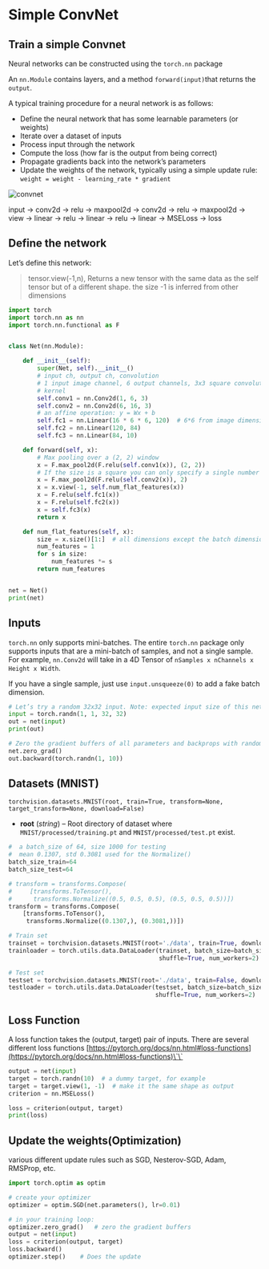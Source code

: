 # Simple ConvNet

## Train a simple Convnet

Neural networks can be constructed using the `torch.nn` package

An `nn.Module` contains layers, and a method `forward(input)`that returns the `output`.

A typical training procedure for a neural network is as follows:

* Define the neural network that has some learnable parameters (or weights)
* Iterate over a dataset of inputs
* Process input through the network
* Compute the loss (how far is the output from being correct)
* Propagate gradients back into the network’s parameters
* Update the weights of the network, typically using a simple update rule: `weight = weight - learning_rate * gradient`

![convnet](https://pytorch.org/tutorials/\_images/mnist.png)

input -> conv2d -> relu -> maxpool2d -> conv2d -> relu -> maxpool2d -> view -> linear -> relu -> linear -> relu -> linear -> MSELoss -> loss

## Define the network

Let’s define this network:

> tensor.view(-1,n), Returns a new tensor with the same data as the self tensor but of a different shape. the size -1 is inferred from other dimensions

```python
import torch
import torch.nn as nn
import torch.nn.functional as F


class Net(nn.Module):

    def __init__(self):
        super(Net, self).__init__()
        # input ch, output ch, convolution
        # 1 input image channel, 6 output channels, 3x3 square convolution
        # kernel
        self.conv1 = nn.Conv2d(1, 6, 3)
        self.conv2 = nn.Conv2d(6, 16, 3)
        # an affine operation: y = Wx + b
        self.fc1 = nn.Linear(16 * 6 * 6, 120)  # 6*6 from image dimension 
        self.fc2 = nn.Linear(120, 84)
        self.fc3 = nn.Linear(84, 10)

    def forward(self, x):
        # Max pooling over a (2, 2) window
        x = F.max_pool2d(F.relu(self.conv1(x)), (2, 2))
        # If the size is a square you can only specify a single number
        x = F.max_pool2d(F.relu(self.conv2(x)), 2)
        x = x.view(-1, self.num_flat_features(x))
        x = F.relu(self.fc1(x))
        x = F.relu(self.fc2(x))
        x = self.fc3(x)
        return x

    def num_flat_features(self, x):
        size = x.size()[1:]  # all dimensions except the batch dimension
        num_features = 1
        for s in size:
            num_features *= s
        return num_features


net = Net()
print(net)
```

## Inputs <a href="#update-the-weights" id="update-the-weights"></a>

`torch.nn` only supports mini-batches. The entire `torch.nn` package only supports inputs that are a mini-batch of samples, and not a single sample. For example, `nn.Conv2d` will take in a 4D Tensor of `nSamples x nChannels x Height x Width`.

If you have a single sample, just use `input.unsqueeze(0)` to add a fake batch dimension.

```python
# Let’s try a random 32x32 input. Note: expected input size of this net (LeNet) is 32x32. 
input = torch.randn(1, 1, 32, 32)
out = net(input)
print(out)

# Zero the gradient buffers of all parameters and backprops with random gradients
net.zero_grad()
out.backward(torch.randn(1, 10))
```

## Datasets (MNIST)

`torchvision.datasets.MNIST(root, train=True, transform=None, target_transform=None, download=False)`

* **root** (_string_) – Root directory of dataset where `MNIST/processed/training.pt` and `MNIST/processed/test.pt` exist.

```python
#  a batch_size of 64, size 1000 for testing
#  mean 0.1307, std 0.3081 used for the Normalize() 
batch_size_train=64
batch_size_test=64

# transform = transforms.Compose(
#     [transforms.ToTensor(),
#      transforms.Normalize((0.5, 0.5, 0.5), (0.5, 0.5, 0.5))])   
transform = transforms.Compose(
    [transforms.ToTensor(),
     transforms.Normalize((0.1307,), (0.3081,))])  

# Train set    
trainset = torchvision.datasets.MNIST(root='./data', train=True, download=True, transform=transform)
trainloader = torch.utils.data.DataLoader(trainset, batch_size=batch_size_train,
                                          shuffle=True, num_workers=2)

# Test set
testset = torchvision.datasets.MNIST(root='./data', train=False, download=True, transform=transform)
testloader = torch.utils.data.DataLoader(testset, batch_size=batch_size_test,
                                         shuffle=True, num_workers=2)
```

## Loss Function <a href="#update-the-weights" id="update-the-weights"></a>

A loss function takes the (output, target) pair of inputs. There are several different loss functions [https://pytorch.org/docs/nn.html#loss-functions](https://pytorch.org/docs/nn.html#loss-functions)\`\`

```python
output = net(input)
target = torch.randn(10)  # a dummy target, for example
target = target.view(1, -1)  # make it the same shape as output
criterion = nn.MSELoss()

loss = criterion(output, target)
print(loss)
```

## Update the weights(Optimization) <a href="#update-the-weights" id="update-the-weights"></a>

various different update rules such as SGD, Nesterov-SGD, Adam, RMSProp, etc.

```python
import torch.optim as optim

# create your optimizer
optimizer = optim.SGD(net.parameters(), lr=0.01)

# in your training loop:
optimizer.zero_grad()   # zero the gradient buffers
output = net(input)
loss = criterion(output, target)
loss.backward()
optimizer.step()    # Does the update
```
